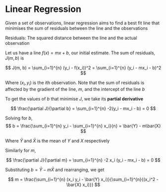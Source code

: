 # Linear Regression

Given a set of observations, linear regression aims to find a best fit line that minimises the sum of residuals between the line and the observations

Residuals: The squared distance between the line and the actual observation

Let us have a line $f(x) = mx + b$, our initial estimate. The sum of residuals, $J(m, b)$ is

$$
J(m, b) = \sum_{i=1}^{n} (y_i - f(x_i))^2 = \sum_{i=1}^{n} (y_i - mx_i - b)^2
$$

Where $(x_i, y_i)$ is the $i$th observation. Note that the sum of residuals is affected by the gradient of the line, $m$, and the intercept of the line $b$

To get the values of $b$ that minimise $J$, we take its **partial derivative**

$$
\frac{\partial J}{\partial b} = \sum_{i=1}^{n} -2(y_i - mx_i - b) = 0
$$

Solving for $b$,
$$
b = \frac{\sum_{i=1}^{n} y_i - \sum_{i=1}^{n} x_i}{n} = \bar{Y} - m\bar{X}
$$

Where $\bar{Y}$ and $\bar{X}$ is the mean of $Y$ and $X$ respectively

Similarly for $m$,

$$
\frac{\partial J}{\partial m} = \sum_{i=1}^{n} -2 x_i (y_i - mx_i - b) = 0
$$

Substituting $b = \bar{Y} - m\bar{X}$ and rearranging, we get

$$
m = \frac{\sum_{i=1}^{n} (x_i y_i - \bar{Y} x_i)}{\sum_{i=1}^{n}{(x_i^2 - \bar{X} x_i)}}
$$